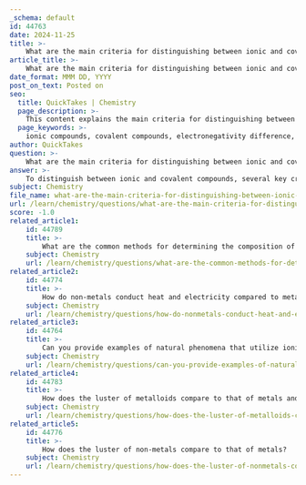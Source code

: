 ```yaml
---
_schema: default
id: 44763
date: 2024-11-25
title: >-
    What are the main criteria for distinguishing between ionic and covalent compounds?
article_title: >-
    What are the main criteria for distinguishing between ionic and covalent compounds?
date_format: MMM DD, YYYY
post_on_text: Posted on
seo:
  title: QuickTakes | Chemistry
  page_description: >-
    This content explains the main criteria for distinguishing between ionic and covalent compounds, focusing on electronegativity differences, the types of elements involved, physical properties, representation in chemical formulas, and solubility in water.
  page_keywords: >-
    ionic compounds, covalent compounds, electronegativity difference, metals, non-metals, physical properties, melting points, boiling points, chemical formula, solubility
author: QuickTakes
question: >-
    What are the main criteria for distinguishing between ionic and covalent compounds?
answer: >-
    To distinguish between ionic and covalent compounds, several key criteria can be considered:\n\n1. **Electronegativity Difference**: The most significant factor is the difference in electronegativity between the two atoms involved in the bond. Ionic bonds typically form when the electronegativity difference is greater than 1.7, leading to the transfer of electrons from one atom (usually a metal) to another (usually a non-metal). In contrast, covalent bonds form when the electronegativity values are similar or close, resulting in the sharing of electrons.\n\n2. **Type of Elements Involved**: Ionic bonds generally occur between metals and non-metals. For example, sodium (a metal) and chlorine (a non-metal) form sodium chloride (NaCl) through ionic bonding. Covalent bonds, on the other hand, typically form between two non-metals, such as in the case of water (H2O), where hydrogen and oxygen share electrons.\n\n3. **Physical Properties**: Ionic compounds usually have high melting and boiling points due to the strong electrostatic forces between the ions. They are often solid at room temperature and can conduct electricity when dissolved in water or melted, as they dissociate into ions. Covalent compounds can exist in various states (solid, liquid, gas) at room temperature and generally have lower melting and boiling points. They do not conduct electricity in solution because they do not dissociate into ions.\n\n4. **Chemical Formula Representation**: The chemical formula of an ionic compound represents the ratio of ions present, while the formula of a covalent compound indicates the actual number of atoms in a molecule. For example, the formula for water (H2O) shows that it contains two hydrogen atoms and one oxygen atom, whereas the formula for sodium chloride (NaCl) indicates a 1:1 ratio of sodium ions to chloride ions.\n\n5. **Solubility in Water**: Ionic compounds tend to be soluble in water, where they dissociate into their constituent ions. Covalent compounds may or may not be soluble in water, depending on their polarity. Polar covalent compounds are generally soluble, while nonpolar covalent compounds are not.\n\nBy evaluating these criteria, one can effectively distinguish between ionic and covalent compounds, aiding in the identification and classification of various chemical substances.
subject: Chemistry
file_name: what-are-the-main-criteria-for-distinguishing-between-ionic-and-covalent-compounds.md
url: /learn/chemistry/questions/what-are-the-main-criteria-for-distinguishing-between-ionic-and-covalent-compounds
score: -1.0
related_article1:
    id: 44789
    title: >-
        What are the common methods for determining the composition of a chemical compound?
    subject: Chemistry
    url: /learn/chemistry/questions/what-are-the-common-methods-for-determining-the-composition-of-a-chemical-compound
related_article2:
    id: 44774
    title: >-
        How do non-metals conduct heat and electricity compared to metals?
    subject: Chemistry
    url: /learn/chemistry/questions/how-do-nonmetals-conduct-heat-and-electricity-compared-to-metals
related_article3:
    id: 44764
    title: >-
        Can you provide examples of natural phenomena that utilize ionic and covalent properties?
    subject: Chemistry
    url: /learn/chemistry/questions/can-you-provide-examples-of-natural-phenomena-that-utilize-ionic-and-covalent-properties
related_article4:
    id: 44783
    title: >-
        How does the luster of metalloids compare to that of metals and non-metals?
    subject: Chemistry
    url: /learn/chemistry/questions/how-does-the-luster-of-metalloids-compare-to-that-of-metals-and-nonmetals
related_article5:
    id: 44776
    title: >-
        How does the luster of non-metals compare to that of metals?
    subject: Chemistry
    url: /learn/chemistry/questions/how-does-the-luster-of-nonmetals-compare-to-that-of-metals
---
```


&nbsp;